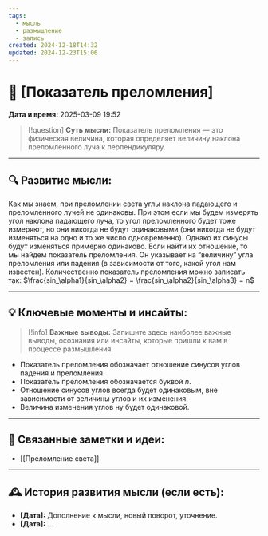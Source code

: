 ```yaml
---
tags:
  - мысль
  - размышление
  - запись
created: 2024-12-18T14:32
updated: 2024-12-23T15:06
---
```


# 💭  [Показатель преломления]

**Дата и время:** 2025-03-09 19:52

> [!question] **Суть мысли:**
> Показатель преломления — это физическая величина, которая определяет величину наклона преломленного луча к перпендикуляру.

---

## 🔍 Развитие мысли:

Как мы знаем, при преломлении света углы наклона падающего и преломленного лучей не одинаковы. При этом если мы будем измерять угол наклона падающего луча, то угол преломленного будет тоже измеряют, но они никогда не будут одинаковыми (они никогда не будут изменяться на одно и то же число одновременно). Однако их синусы будут изменяться примерно одинаково. Если найти их отношение, то мы найдем показатель преломления. Он указывает на “величину” угла преломления или падения (в зависимости от того, какой угол нам известен). Количественно показатель преломления можно записать так: 
$\frac{sin_\alpha1}{sin_\alpha2} = \frac{sin_\alpha2}{sin_\alpha3} = n$

---

## 💡 Ключевые моменты и инсайты:

> [!info] **Важные выводы:**
> Запишите здесь наиболее важные выводы, осознания или инсайты, которые пришли к вам в процессе размышления.

- Показатель преломления обозначает отношение синусов углов падения и преломления.
- Показатель преломления обозначается буквой $n$.
- Отношение синусов углов всегда будет одинаковым, вне зависимости от величины углов и их изменения. 
- Величина изменения углов ну будет одинаковой.

---

## 🔄 Связанные заметки и идеи:

- [[Преломление света]]

---

## 🕰️ История развития мысли (если есть):

* **[Дата]:**  Дополнение к мысли, новый поворот, уточнение.
* **[Дата]:**  ...